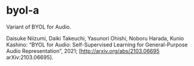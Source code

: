 # byol-a
Variant of BYOL for Audio. 

Daisuke Niizumi, Daiki Takeuchi, Yasunori Ohishi, Noboru Harada, Kunio Kashino: “BYOL for Audio: Self-Supervised Learning for General-Purpose Audio Representation”, 2021; [http://arxiv.org/abs/2103.06695 arXiv:2103.06695].
